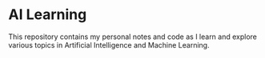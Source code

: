 # AI Learning

This repository contains my personal notes and code as I learn and explore various topics in Artificial Intelligence and Machine Learning.

